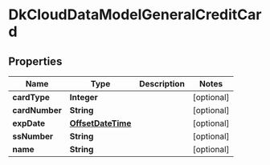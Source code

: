 
# DkCloudDataModelGeneralCreditCard

## Properties
Name | Type | Description | Notes
------------ | ------------- | ------------- | -------------
**cardType** | **Integer** |  |  [optional]
**cardNumber** | **String** |  |  [optional]
**expDate** | [**OffsetDateTime**](OffsetDateTime.md) |  |  [optional]
**ssNumber** | **String** |  |  [optional]
**name** | **String** |  |  [optional]



